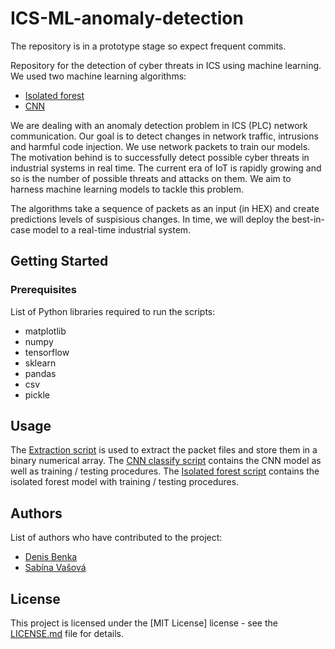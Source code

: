 # ICS-ML-anomaly-detection
 The repository is in a prototype stage so expect frequent commits.
 
 Repository for the detection of cyber threats in ICS using machine learning. We used two machine learning algorithms:
 * [Isolated forest](./scripts/plcclassify.py)
 * [CNN](./scripts/plccnntest.py)

 We are dealing with an anomaly detection problem in ICS (PLC) network communication. Our goal is to detect changes in network traffic, intrusions and harmful code injection. We use network packets to train our models.
 The motivation behind is to successfully detect possible cyber threats in industrial systems in real time. The current era of IoT is rapidly growing and so is the number of possible threats and attacks on them. We aim to harness machine learning models to tackle this problem.
 
 The algorithms take a sequence of packets as an input (in HEX) and create predictions levels of suspisious changes. In time, we will deploy the best-in-case model to a real-time industrial system.

## Getting Started

### Prerequisites

List of Python libraries required to run the scripts:
* matplotlib
* numpy
* tensorflow
* sklearn
* pandas
* csv
* pickle



## Usage

The [Extraction script](./scripts/plcextracttest.py) is used to extract the packet files and store them in a binary numerical array. 
The [CNN classify script](./scripts/plccnntest.py) contains the CNN model as well as training / testing procedures.
The [Isolated forest script](./scripts/plcclassify.py) contains the isolated forest model with training / testing procedures.

<!-- ## Contributing

Guidelines on how to contribute to the project.

-->
## Authors

List of authors who have contributed to the project:

* [Denis Benka](https://www.linkedin.com/in/denis-benka/)
* [Sabína Vašová](https://www.linkedin.com/in/sabina-vasova/)

## License

This project is licensed under the [MIT License] license - see the [LICENSE.md](LICENSE.md) file for details.
